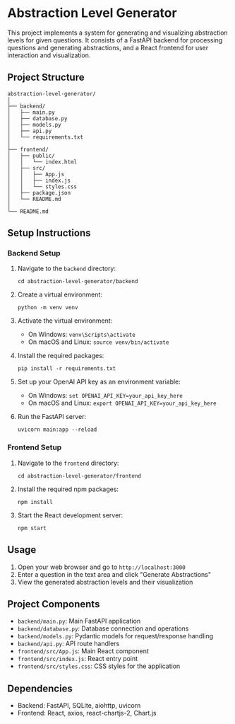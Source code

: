 # Abstraction Level Generator

This project implements a system for generating and visualizing abstraction levels for given questions. It consists of a FastAPI backend for processing questions and generating abstractions, and a React frontend for user interaction and visualization.

## Project Structure

```
abstraction-level-generator/
│
├── backend/
│   ├── main.py
│   ├── database.py
│   ├── models.py
│   ├── api.py
│   └── requirements.txt
│
├── frontend/
│   ├── public/
│   │   └── index.html
│   ├── src/
│   │   ├── App.js
│   │   ├── index.js
│   │   └── styles.css
│   ├── package.json
│   └── README.md
│
└── README.md
```

## Setup Instructions

### Backend Setup

1. Navigate to the `backend` directory:
   ```
   cd abstraction-level-generator/backend
   ```

2. Create a virtual environment:
   ```
   python -m venv venv
   ```

3. Activate the virtual environment:
   - On Windows: `venv\Scripts\activate`
   - On macOS and Linux: `source venv/bin/activate`

4. Install the required packages:
   ```
   pip install -r requirements.txt
   ```

5. Set up your OpenAI API key as an environment variable:
   - On Windows: `set OPENAI_API_KEY=your_api_key_here`
   - On macOS and Linux: `export OPENAI_API_KEY=your_api_key_here`

6. Run the FastAPI server:
   ```
   uvicorn main:app --reload
   ```

### Frontend Setup

1. Navigate to the `frontend` directory:
   ```
   cd abstraction-level-generator/frontend
   ```

2. Install the required npm packages:
   ```
   npm install
   ```

3. Start the React development server:
   ```
   npm start
   ```

## Usage

1. Open your web browser and go to `http://localhost:3000`
2. Enter a question in the text area and click "Generate Abstractions"
3. View the generated abstraction levels and their visualization

## Project Components

- `backend/main.py`: Main FastAPI application
- `backend/database.py`: Database connection and operations
- `backend/models.py`: Pydantic models for request/response handling
- `backend/api.py`: API route handlers
- `frontend/src/App.js`: Main React component
- `frontend/src/index.js`: React entry point
- `frontend/src/styles.css`: CSS styles for the application

## Dependencies

- Backend: FastAPI, SQLite, aiohttp, uvicorn
- Frontend: React, axios, react-chartjs-2, Chart.js

